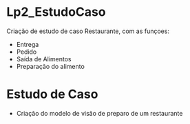 # Lp2_EstudoCaso
   Criação de estudo de caso Restaurante, com as funçoes: 
   * Entrega
   * Pedido
   * Saída de Alimentos
   * Preparação do alimento
# Estudo de Caso
 * Criação do modelo de visão de preparo de um restaurante 
 